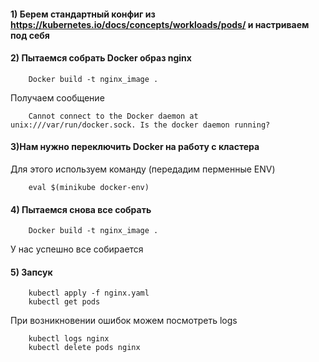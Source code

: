 #### 1) Берем стандартный конфиг из https://kubernetes.io/docs/concepts/workloads/pods/ и настриваем под себя
#### 2) Пытаемся собрать Docker образ nginx  
    
        Docker build -t nginx_image .
Получаем сообщение
        
        Cannot connect to the Docker daemon at unix:///var/run/docker.sock. Is the docker daemon running?
#### 3)Нам нужно переключить Docker на работу с кластера
 
 Для этого используем команду (передадим перменные ENV)
        
        eval $(minikube docker-env)
#### 4) Пытаемся снова все собрать 
        Docker build -t nginx_image .
  У нас успешно все собирается      
#### 5) Запсук


        kubectl apply -f nginx.yaml
        kubectl get pods
        
При возникновении ошибок можем посмотреть logs
        
        kubectl logs nginx
        kubectl delete pods nginx
       
